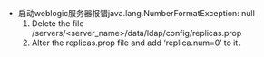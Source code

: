 - 启动weblogic服务器报错java.lang.NumberFormatException: null
    1. Delete the file /servers/<server_name>/data/ldap/config/replicas.prop
    1. Alter the replicas.prop file and add ‘replica.num=0′ to it.